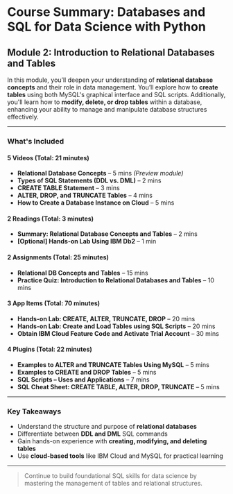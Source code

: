 # Course Summary: Databases and SQL for Data Science with Python

## Module 2: Introduction to Relational Databases and Tables

In this module, you’ll deepen your understanding of **relational database concepts** and their role in data management. You’ll explore how to **create tables** using both MySQL's graphical interface and SQL scripts. Additionally, you'll learn how to **modify, delete, or drop tables** within a database, enhancing your ability to manage and manipulate database structures effectively.

---

### What's Included

#### 5 Videos (Total: 21 minutes)

- **Relational Database Concepts** – 5 mins _(Preview module)_
- **Types of SQL Statements (DDL vs. DML)** – 2 mins
- **CREATE TABLE Statement** – 3 mins
- **ALTER, DROP, and TRUNCATE Tables** – 4 mins
- **How to Create a Database Instance on Cloud** – 5 mins

#### 2 Readings (Total: 3 minutes)

- **Summary: Relational Database Concepts and Tables** – 2 mins
- **[Optional] Hands-on Lab Using IBM Db2** – 1 min

#### 2 Assignments (Total: 25 minutes)

- **Relational DB Concepts and Tables** – 15 mins
- **Practice Quiz: Introduction to Relational Databases and Tables** – 10 mins

#### 3 App Items (Total: 70 minutes)

- **Hands-on Lab: CREATE, ALTER, TRUNCATE, DROP** – 20 mins
- **Hands-on Lab: Create and Load Tables using SQL Scripts** – 20 mins
- **Obtain IBM Cloud Feature Code and Activate Trial Account** – 30 mins

#### 4 Plugins (Total: 22 minutes)

- **Examples to ALTER and TRUNCATE Tables Using MySQL** – 5 mins
- **Examples to CREATE and DROP Tables** – 5 mins
- **SQL Scripts – Uses and Applications** – 7 mins
- **SQL Cheat Sheet: CREATE TABLE, ALTER, DROP, TRUNCATE** – 5 mins

---

### Key Takeaways

- Understand the structure and purpose of **relational databases**
- Differentiate between **DDL and DML** SQL commands
- Gain hands-on experience with **creating, modifying, and deleting tables**
- Use **cloud-based tools** like IBM Cloud and MySQL for practical learning

---

> Continue to build foundational SQL skills for data science by mastering the management of tables and relational structures.

<!-- Relational Database Concepts -->
<!-- types of SQL statments (DDL vs DML) -->
<!-- ALTER, DROP, TRUNCATE -->

